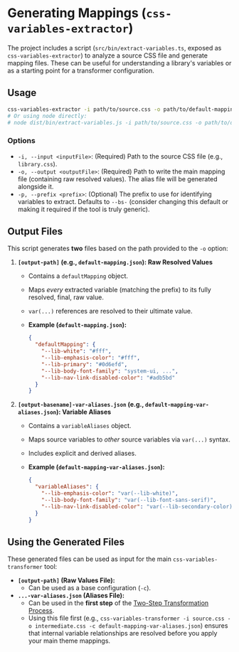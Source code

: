 # Generating Mappings (`css-variables-extractor`)

The project includes a script (`src/bin/extract-variables.ts`, exposed as `css-variables-extractor`) to analyze a source CSS file and generate mapping files. These can be useful for understanding a library's variables or as a starting point for a transformer configuration.

## Usage

```bash
css-variables-extractor -i path/to/source.css -o path/to/default-mapping.json
# Or using node directly:
# node dist/bin/extract-variables.js -i path/to/source.css -o path/to/default-mapping.json
```

### Options

- `-i, --input <inputFile>`: (Required) Path to the source CSS file (e.g., `library.css`).
- `-o, --output <outputFile>`: (Required) Path to write the main mapping file (containing raw resolved values). The alias file will be generated alongside it.
- `-p, --prefix <prefix>`: (Optional) The prefix to use for identifying variables to extract. Defaults to `--bs-` (consider changing this default or making it required if the tool is truly generic).

## Output Files

This script generates **two** files based on the path provided to the `-o` option:

1. **`[output-path]` (e.g., `default-mapping.json`): Raw Resolved Values**

   - Contains a `defaultMapping` object.
   - Maps _every_ extracted variable (matching the prefix) to its fully resolved, final, raw value.
   - `var(...)` references are resolved to their ultimate value.
   - **Example (`default-mapping.json`):**

     ```json
     {
       "defaultMapping": {
         "--lib-white": "#fff",
         "--lib-emphasis-color": "#fff",
         "--lib-primary": "#0d6efd",
         "--lib-body-font-family": "system-ui, ...",
         "--lib-nav-link-disabled-color": "#adb5bd"
       }
     }
     ```

2. **`[output-basename]-var-aliases.json` (e.g., `default-mapping-var-aliases.json`): Variable Aliases**

   - Contains a `variableAliases` object.
   - Maps source variables to _other_ source variables via `var(...)` syntax.
   - Includes explicit and derived aliases.
   - **Example (`default-mapping-var-aliases.json`):**

     ```json
     {
       "variableAliases": {
         "--lib-emphasis-color": "var(--lib-white)",
         "--lib-body-font-family": "var(--lib-font-sans-serif)",
         "--lib-nav-link-disabled-color": "var(--lib-secondary-color)"
       }
     }
     ```

## Using the Generated Files

These generated files can be used as input for the main `css-variables-transformer` tool:

- **`[output-path]` (Raw Values File):**
  - Can be used as a base configuration (`-c`).
- **`...-var-aliases.json` (Aliases File):**
  - Can be used in the **first step** of the [Two-Step Transformation Process](./transformer-usage.md#advanced-usage-two-step-transformation-for-aliases-and-theming).
  - Using this file first (e.g., `css-variables-transformer -i source.css -o intermediate.css -c default-mapping-var-aliases.json`) ensures that internal variable relationships are resolved before you apply your main theme mappings.
